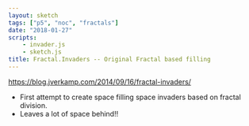 ```yaml
---
layout: sketch
tags: ["p5", "noc", "fractals"]
date: "2018-01-27"
scripts: 
    - invader.js
    - sketch.js
title: Fractal.Invaders -- Original Fractal based filling
---
```


<https://blog.jverkamp.com/2014/09/16/fractal-invaders/>

* First attempt to create space filling space invaders based on fractal division.
* Leaves a lot of space behind!!